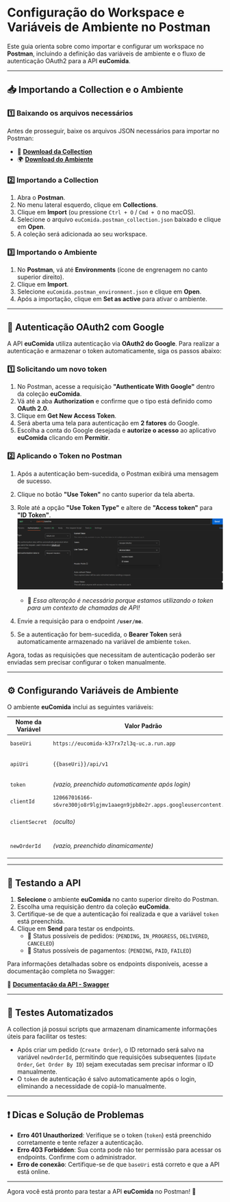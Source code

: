 # Configuração do Workspace e Variáveis de Ambiente no Postman

Este guia orienta sobre como importar e configurar um workspace no **Postman**, incluindo a definição das variáveis de ambiente e o fluxo de autenticação OAuth2 para a API **euComida**.

---

## 📥 Importando a Collection e o Ambiente

### 1️⃣ **Baixando os arquivos necessários**
Antes de prosseguir, baixe os arquivos JSON necessários para importar no Postman:

- 📄 **[Download da Collection](https://github.com/celestinofabiano/eucomida/raw/main/postman/euComida.postman_collection.json)**
- 🌍 **[Download do Ambiente](https://github.com/celestinofabiano/eucomida/raw/main/postman/euComida.postman_environment.json)**

### 2️⃣ **Importando a Collection**
1. Abra o **Postman**.
2. No menu lateral esquerdo, clique em **Collections**.
3. Clique em **Import** (ou pressione `Ctrl + O` / `Cmd + O` no macOS).
4. Selecione o arquivo `euComida.postman_collection.json` baixado e clique em **Open**.
5. A coleção será adicionada ao seu workspace.

### 3️⃣ **Importando o Ambiente**
1. No **Postman**, vá até **Environments** (ícone de engrenagem no canto superior direito).
2. Clique em **Import**.
3. Selecione `euComida.postman_environment.json` e clique em **Open**.
4. Após a importação, clique em **Set as active** para ativar o ambiente.

---

## 🔑 **Autenticação OAuth2 com Google**

A API **euComida** utiliza autenticação via **OAuth2 do Google**. Para realizar a autenticação e armazenar o token automaticamente, siga os passos abaixo:

### 1️⃣ **Solicitando um novo token**
1. No Postman, acesse a requisição **"Authenticate With Google"** dentro da coleção **euComida**.
2. Vá até a aba **Authorization** e confirme que o tipo está definido como **OAuth 2.0**.
3. Clique em **Get New Access Token**.
4. Será aberta uma tela para autenticação em **2 fatores** do Google.
5. Escolha a conta do Google desejada e **autorize o acesso** ao aplicativo **euComida** clicando em **Permitir**.

### 2️⃣ **Aplicando o Token no Postman**
1. Após a autenticação bem-sucedida, o Postman exibirá uma mensagem de sucesso.
2. Clique no botão **"Use Token"** no canto superior da tela aberta.
3. Role até a opção **"Use Token Type"** e altere de **"Access token"** para **"ID Token"**.![use_token_type.png](use_token_type.png)
   
   - 🚨 *Essa alteração é necessária porque estamos utilizando o token para um contexto de chamadas de API!*
4. Envie a requisição para o endpoint **`/user/me`**.
5. Se a autenticação for bem-sucedida, o **Bearer Token** será automaticamente armazenado na variável de ambiente `token`.

Agora, todas as requisições que necessitam de autenticação poderão ser enviadas sem precisar configurar o token manualmente.

---

## ⚙️ Configurando Variáveis de Ambiente

O ambiente **euComida** inclui as seguintes variáveis:

| Nome da Variável | Valor Padrão | Descrição |
|-----------------|--------------|-----------|
| `baseUri` | `https://eucomida-k37rx7zl3q-uc.a.run.app` | URL base da API |
| `apiUri` | `{{baseUri}}/api/v1` | URL da versão 1 da API |
| `token` | *(vazio, preenchido automaticamente após login)* | Token de autenticação |
| `clientId` | `120667016166-s6vre300jo8r9lgjmv1aaegn9jpb8e2r.apps.googleusercontent.com` | ID do cliente OAuth2 |
| `clientSecret` | *(oculto)* | Segredo do cliente OAuth2 |
| `newOrderId` | *(vazio, preenchido dinamicamente)* | ID da última ordem criada |

---

## 🚀 Testando a API

1. **Selecione** o ambiente **euComida** no canto superior direito do Postman.
2. Escolha uma requisição dentro da coleção **euComida**.
3. Certifique-se de que a autenticação foi realizada e que a variável `token` está preenchida.
4. Clique em **Send** para testar os endpoints.
   - 🚨 Status possíveis de pedidos: (`PENDING`, `IN_PROGRESS`, `DELIVERED`, `CANCELED`)
   - 🚨 Status possíveis de pagamentos: (`PENDING`, `PAID`, `FAILED`)

Para informações detalhadas sobre os endpoints disponíveis, acesse a documentação completa no Swagger:

📄 **[Documentação da API - Swagger](https://eucomida-k37rx7zl3q-uc.a.run.app/swagger-ui/index.html)**

---

## 🎯 Testes Automatizados

A collection já possui scripts que armazenam dinamicamente informações úteis para facilitar os testes:

- Após criar um pedido (`Create Order`), o ID retornado será salvo na variável `newOrderId`, permitindo que requisições subsequentes (`Update Order`, `Get Order By ID`) sejam executadas sem precisar informar o ID manualmente.
- O `token` de autenticação é salvo automaticamente após o login, eliminando a necessidade de copiá-lo manualmente.

---

## ❗ Dicas e Solução de Problemas

- **Erro 401 Unauthorized**: Verifique se o token (`token`) está preenchido corretamente e tente refazer a autenticação.
- **Erro 403 Forbidden**: Sua conta pode não ter permissão para acessar os endpoints. Confirme com o administrador.
- **Erro de conexão**: Certifique-se de que `baseUri` está correto e que a API está online.

---

Agora você está pronto para testar a API **euComida** no Postman! 🚀
